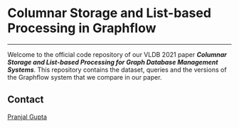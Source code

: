 

# Columnar Storage and List-based Processing in Graphflow
---

Welcome to the official code repository of our VLDB 2021 paper ***Columnar Storage and List-based Processing for Graph
Database Management Systems***. This repository contains the dataset, queries and the versions of the Graphflow system that we compare in our paper. 


## Contact 
[Pranjal Gupta](https://https://www.linkedin.com/in/g31pranjal/)